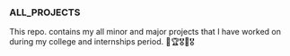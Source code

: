 ### ALL_PROJECTS

This repo. contains my all minor and major projects that I have worked on during my college and internships period. 🥇🏆🎖🏅🎖
